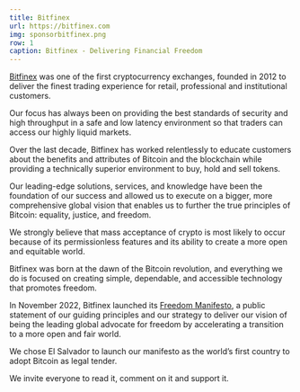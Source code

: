 ```yaml
---
title: Bitfinex
url: https://bitfinex.com
img: sponsorbitfinex.png
row: 1
caption: Bitfinex - Delivering Financial Freedom
---
```


[Bitfinex](https://bitfinex.com) was one of the first cryptocurrency exchanges, founded in 2012 to deliver the finest trading experience for retail, professional and institutional customers.

Our focus has always been on providing the best standards of security and high throughput in a safe and low latency environment so that traders can access our highly liquid markets. 

Over the last decade, Bitfinex has worked relentlessly to educate customers about the benefits and attributes of Bitcoin and the blockchain while providing a technically superior environment to buy, hold and sell tokens.

Our leading-edge solutions, services, and knowledge have been the foundation of our success and allowed us to execute on a bigger, more comprehensive global vision that enables us to further the true principles of Bitcoin: equality, justice, and freedom.

We strongly believe that mass acceptance of crypto is most likely to occur because of its permissionless features and its ability to create a more open and equitable world.

Bitfinex was born at the dawn of the Bitcoin revolution, and everything we do is focused on creating simple, dependable, and accessible technology that promotes freedom.

In November 2022, Bitfinex launched its [Freedom Manifesto](https://blog.bitfinex.com/announcements/the-bitfinex-freedom-manifesto/), a public statement of our guiding principles and our strategy to deliver our vision of being the leading global advocate for freedom by accelerating a transition to a more open and fair world.

We chose El Salvador to launch our manifesto as the world’s first country to adopt Bitcoin as legal tender.

We invite everyone to read it, comment on it and support it.



